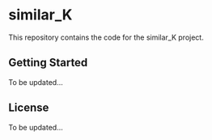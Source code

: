 # similar_K

This repository contains the code for the similar_K project.

## Getting Started

To be updated...

## License

To be updated...